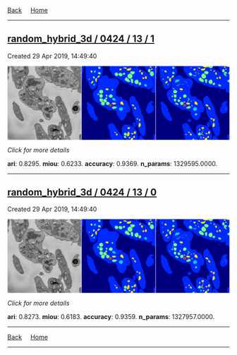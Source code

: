 
[Back](..)&nbsp;&nbsp;&nbsp;&nbsp;&nbsp;[Home](https://leapmanlab.github.io/snapshots)

---

<div class="summary"><a href="1"><h2>random_hybrid_3d / 0424 / 13 / 1</h2></a><p>Created 29 Apr 2019, 14:49:40
</p><a href="1"><img src="1/media/summary.png" align="center"></a><p>
<i>Click for more details</i>
</p></div>

**ari**: 0.8295. **miou**: 0.6233. **accuracy**: 0.9369. **n_params**: 1329595.0000. 

---

<div class="summary"><a href="0"><h2>random_hybrid_3d / 0424 / 13 / 0</h2></a><p>Created 29 Apr 2019, 14:49:40
</p><a href="0"><img src="0/media/summary.png" align="center"></a><p>
<i>Click for more details</i>
</p></div>

**ari**: 0.8273. **miou**: 0.6183. **accuracy**: 0.9359. **n_params**: 1327957.0000. 

---

[Back](..)&nbsp;&nbsp;&nbsp;&nbsp;&nbsp;[Home](https://leapmanlab.github.io/snapshots)

---
